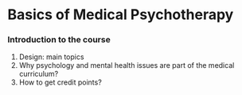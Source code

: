 # Basics of Medical Psychotherapy

### Introduction to the course 

1. Design: main topics
2. Why psychology and mental health issues are part of the medical curriculum?
3. How to get credit points? 
